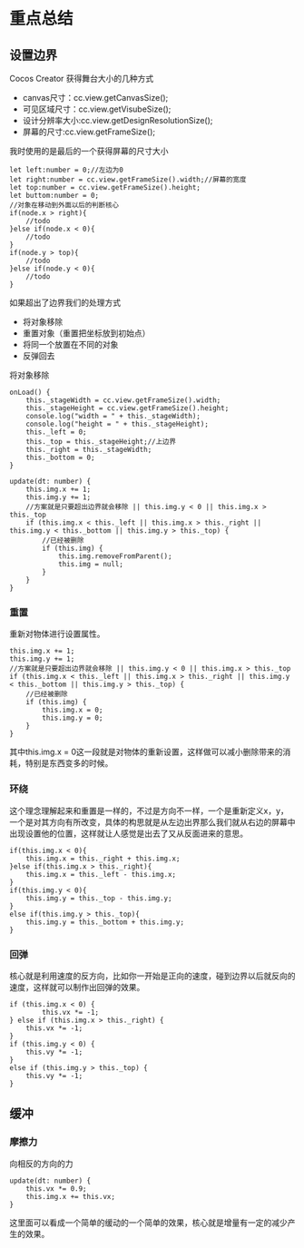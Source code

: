 # 重点总结

## 设置边界

Cocos Creator 获得舞台大小的几种方式

- canvas尺寸：cc.view.getCanvasSize();
- 可见区域尺寸：cc.view.getVisubeSize();
- 设计分辨率大小:cc.view.getDesignResolutionSize();
- 屏幕的尺寸:cc.view.getFrameSize();

我时使用的是最后的一个获得屏幕的尺寸大小

    let left:number = 0;//左边为0
	let right:number = cc.view.getFrameSize().width;//屏幕的宽度
	let top:number = cc.view.getFrameSize().height;
	let buttom:number = 0;
	//对象在移动到外面以后的判断核心
	if(node.x > right){
		//todo
	}else if(node.x < 0){
		//todo
	}
	if(node.y > top){
		//todo
	}else if(node.y < 0){
		//todo
	}

如果超出了边界我们的处理方式

- 将对象移除
- 重置对象（重置把坐标放到初始点）
- 将同一个放置在不同的对象
- 反弹回去

将对象移除

	onLoad() {
        this._stageWidth = cc.view.getFrameSize().width;
        this._stageHeight = cc.view.getFrameSize().height;
        console.log("width = " + this._stageWidth);
        console.log("height = " + this._stageHeight);
        this._left = 0;
        this._top = this._stageHeight;//上边界
        this._right = this._stageWidth;
        this._bottom = 0;
    }
	
	update(dt: number) {
        this.img.x += 1;
        this.img.y += 1;
        //方案就是只要超出边界就会移除 || this.img.y < 0 || this.img.x > this._top
        if (this.img.x < this._left || this.img.x > this._right || this.img.y < this._bottom || this.img.y > this._top) {
            //已经被删除
            if (this.img) {
                this.img.removeFromParent();
                this.img = null;
            }
        }
    }

### 重置

重新对物体进行设置属性。

	this.img.x += 1;
    this.img.y += 1;
    //方案就是只要超出边界就会移除 || this.img.y < 0 || this.img.x > this._top
    if (this.img.x < this._left || this.img.x > this._right || this.img.y < this._bottom || this.img.y > this._top) {
        //已经被删除
        if (this.img) {
            this.img.x = 0;
            this.img.y = 0;
        }
    }

其中this.img.x = 0这一段就是对物体的重新设置，这样做可以减小删除带来的消耗，特别是东西变多的时候。

### 环绕

这个理念理解起来和重置是一样的，不过是方向不一样，一个是重新定义x，y，一个是对其方向有所改变，具体的构思就是从左边出界那么我们就从右边的屏幕中出现设置他的位置，这样就让人感觉是出去了又从反面进来的意思。

	if(this.img.x < 0){
        this.img.x = this._right + this.img.x;
    }else if(this.img.x > this._right){
        this.img.x = this._left - this.img.x;
    }
    if(this.img.y < 0){
        this.img.y = this._top - this.img.y;
    }
    else if(this.img.y > this._top){
        this.img.y = this._bottom + this.img.y;
    }

### 回弹

核心就是利用速度的反方向，比如你一开始是正向的速度，碰到边界以后就反向的速度，这样就可以制作出回弹的效果。

	if (this.img.x < 0) {
            this.vx *= -1;
    } else if (this.img.x > this._right) {
        this.vx *= -1;
    }
    if (this.img.y < 0) {
        this.vy *= -1;
    }
    else if (this.img.y > this._top) {
        this.vy *= -1;
    }

## 缓冲

### 摩擦力

向相反的方向的力

	update(dt: number) {
        this.vx *= 0.9;
        this.img.x += this.vx;
    }

这里面可以看成一个简单的缓动的一个简单的效果，核心就是增量有一定的减少产生的效果。